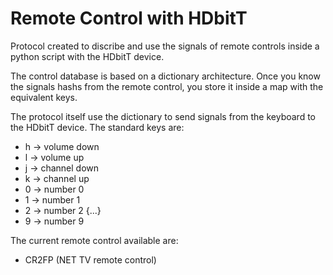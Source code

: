 # Remote Control with HDbitT

Protocol created to discribe and use the signals of remote controls
inside a python script with the HDbitT device. 

The control database is based on a dictionary architecture. Once you know
the signals hashs from the remote control, you store it inside a map with 
the equivalent keys.

The protocol itself use the dictionary to send signals from the keyboard to
the HDbitT device. The standard keys are:

+ h -> volume down
+ l -> volume up
+ j -> channel down
+ k -> channel up
+ 0 -> number 0
+ 1 -> number 1
+ 2 -> number 2
    {...}
+ 9 -> number 9

The current remote control available are:

* CR2FP (NET TV remote control)
